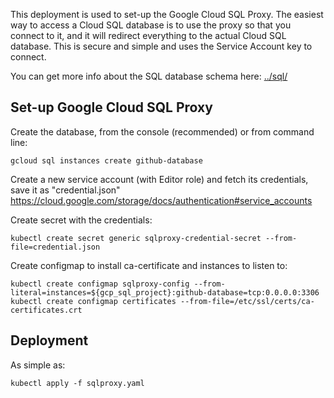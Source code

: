 This deployment is used to set-up the Google Cloud SQL Proxy. The easiest way to
access a Cloud SQL database is to use the proxy so that you connect to it, and
it will redirect everything to the actual Cloud SQL database. This is secure and
simple and uses the Service Account key to connect.

You can get more info about the SQL database schema here: [../sql/]()

Set-up Google Cloud SQL Proxy
-----------------------------

Create the database, from the console (recommended) or from command line:
```
gcloud sql instances create github-database
```

Create a new service account (with Editor role) and fetch its credentials, save it as "credential.json"
https://cloud.google.com/storage/docs/authentication#service_accounts

Create secret with the credentials:
```
kubectl create secret generic sqlproxy-credential-secret --from-file=credential.json
```

Create configmap to install ca-certificate and instances to listen to:
```
kubectl create configmap sqlproxy-config --from-literal=instances=${gcp_sql_project}:github-database=tcp:0.0.0.0:3306
kubectl create configmap certificates --from-file=/etc/ssl/certs/ca-certificates.crt
```

Deployment
---------
As simple as:
```
kubectl apply -f sqlproxy.yaml
```
